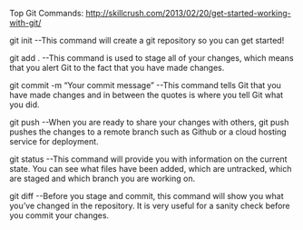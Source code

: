 Top Git Commands:  http://skillcrush.com/2013/02/20/get-started-working-with-git/

git init
	--This command will create a git repository so you can get started!

git add .
	--This command is used to stage all of your changes, which means that you alert Git to the fact that you have made changes.

git commit -m “Your commit message”
	--This command tells Git that you have made changes and in between the quotes is where you tell Git what you did.

git push
	--When you are ready to share your changes with others, git push pushes the changes to a remote branch such as Github or a cloud hosting service for deployment.

git status
	--This command will provide you with information on the current state. You can see what files have been added, which are untracked, which are staged and which branch you are working on.

git diff
	--Before you stage and commit, this command will show you what you’ve changed in the repository. It is very useful for a sanity check before you commit your changes.


